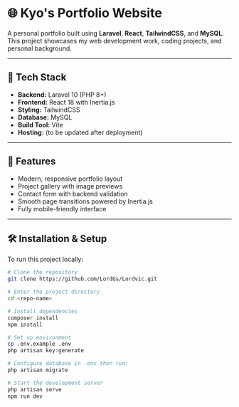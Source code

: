 # 🌐 Kyo's Portfolio Website

A personal portfolio built using **Laravel**, **React**, **TailwindCSS**, and **MySQL**.  
This project showcases my web development work, coding projects, and personal background.

---

## 🚀 Tech Stack
- **Backend:** Laravel 10 (PHP 8+)
- **Frontend:** React 18 with Inertia.js
- **Styling:** TailwindCSS
- **Database:** MySQL
- **Build Tool:** Vite
- **Hosting:** (to be updated after deployment)

---

## 🎯 Features
- Modern, responsive portfolio layout
- Project gallery with image previews
- Contact form with backend validation
- Smooth page transitions powered by Inertia.js
- Fully mobile-friendly interface

---

## 🛠️ Installation & Setup
To run this project locally:

```bash
# Clone the repository
git clone https://github.com/LordGs/Lordvic.git

# Enter the project directory
cd <repo-name>

# Install dependencies
composer install
npm install

# Set up environment
cp .env.example .env
php artisan key:generate

# Configure database in .env then run:
php artisan migrate

# Start the development server
php artisan serve
npm run dev
